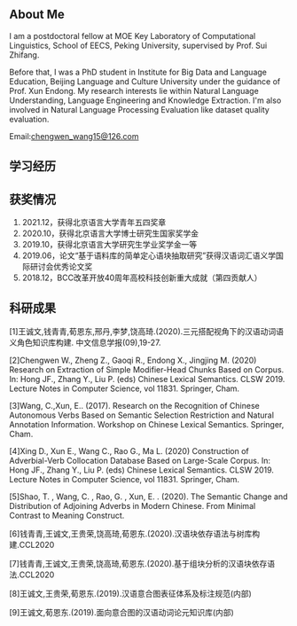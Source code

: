 ## About Me

I am a postdoctoral fellow at MOE Key Laboratory of Computational Linguistics, School of EECS, Peking University, supervised by Prof. Sui Zhifang.

Before that, I was a PhD student in Institute for Big Data and Language Education, Beijing Language and Culture University under the guidance of Prof. Xun Endong.
My research interests lie within Natural Language Understanding, Language Engineering and Knowledge Extraction. I'm also involved in Natural Language Processing Evaluation like dataset quality evaluation.

Email:chengwen_wang15@126.com

## 学习经历

## 获奖情况
1. 2021.12，获得北京语言大学青年五四奖章
2. 2020.10，获得北京语言大学博士研究生国家奖学金
3. 2019.10，获得北京语言大学研究生学业奖学金一等
4. 2019.06，论文“基于语料库的简单定心语块抽取研究”获得汉语词汇语义学国际研讨会优秀论文奖
5. 2018.12，BCC改革开放40周年高校科技创新重大成就（第四贡献人）


## 科研成果
[1]王诚文,钱青青,荀恩东,邢丹,李梦,饶高琦.(2020).三元搭配视角下的汉语动词语义角色知识库构建. 中文信息学报(09),19-27.

[2]Chengwen W., Zheng Z., Gaoqi R., Endong X., Jingjing M. (2020) Research on Extraction of Simple Modifier-Head Chunks Based on Corpus. In: Hong JF., Zhang Y., Liu P. (eds) Chinese Lexical Semantics. CLSW 2019. Lecture Notes in Computer Science, vol 11831. Springer, Cham.

[3]Wang, C.,Xun, E.. (2017). Research on the Recognition of Chinese Autonomous Verbs Based on Semantic Selection Restriction and Natural Annotation Information. Workshop on Chinese Lexical Semantics. Springer, Cham.

[4]Xing D., Xun E., Wang C., Rao G., Ma L. (2020) Construction of Adverbial-Verb Collocation Database Based on Large-Scale Corpus. In: Hong JF., Zhang Y., Liu P. (eds) Chinese Lexical Semantics. CLSW 2019. Lecture Notes in Computer Science, vol 11831. Springer, Cham.

[5]Shao, T. , Wang, C. , Rao, G. , Xun, E. . (2020). The Semantic Change and Distribution of Adjoining Adverbs in Modern Chinese. From Minimal Contrast to Meaning Construct.

[6]钱青青,王诚文,王贵荣,饶高琦,荀恩东.(2020).汉语块依存语法与树库构建.CCL2020

[7]钱青青,王诚文,王贵荣,饶高琦,荀恩东.(2020).基于组块分析的汉语块依存语法.CCL2020

[8]王诚文,王贵荣,荀恩东.(2019).汉语意合图表征体系及标注规范(内部)

[9]王诚文,荀恩东.(2019).面向意合图的汉语动词论元知识库(内部)



